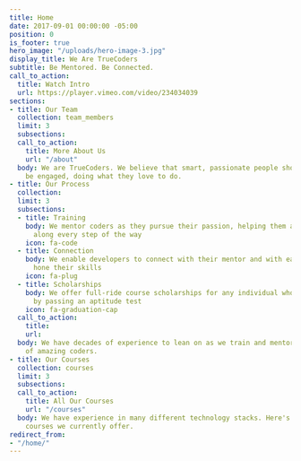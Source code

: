```yaml
---
title: Home
date: 2017-09-01 00:00:00 -05:00
position: 0
is_footer: true
hero_image: "/uploads/hero-image-3.jpg"
display_title: We Are TrueCoders
subtitle: Be Mentored. Be Connected.
call_to_action:
  title: Watch Intro
  url: https://player.vimeo.com/video/234034039
sections:
- title: Our Team
  collection: team_members
  limit: 3
  subsections: 
  call_to_action:
    title: More About Us
    url: "/about"
  body: We are TrueCoders. We believe that smart, passionate people should always
    be engaged, doing what they love to do.
- title: Our Process
  collection: 
  limit: 3
  subsections:
  - title: Training
    body: We mentor coders as they pursue their passion, helping them achieve success
      along every step of the way
    icon: fa-code
  - title: Connection
    body: We enable developers to connect with their mentor and with each other to
      hone their skills
    icon: fa-plug
  - title: Scholarships
    body: We offer full-ride course scholarships for any individual who qualifies
      by passing an aptitude test
    icon: fa-graduation-cap
  call_to_action:
    title: 
    url: 
  body: We have decades of experience to lean on as we train and mentor the next generation
    of amazing coders.
- title: Our Courses
  collection: courses
  limit: 3
  subsections: 
  call_to_action:
    title: All Our Courses
    url: "/courses"
  body: We have experience in many different technology stacks. Here's some of the
    courses we currently offer.
redirect_from:
- "/home/"
---
```


